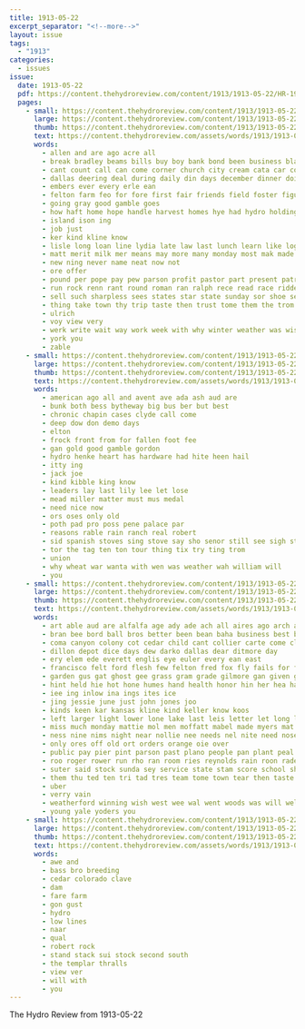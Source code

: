 ```yaml
---
title: 1913-05-22
excerpt_separator: "<!--more-->"
layout: issue
tags:
  - "1913"
categories:
  - issues
issue:
  date: 1913-05-22
  pdf: https://content.thehydroreview.com/content/1913/1913-05-22/HR-1913-05-22.pdf
  pages:
    - small: https://content.thehydroreview.com/content/1913/1913-05-22/small/HR-1913-05-22-01.jpg
      large: https://content.thehydroreview.com/content/1913/1913-05-22/large/HR-1913-05-22-01.jpg
      thumb: https://content.thehydroreview.com/content/1913/1913-05-22/thumbnails/HR-1913-05-22-01.jpg
      text: https://content.thehydroreview.com/assets/words/1913/1913-05-22/HR-1913-05-22-01.txt
      words:
        - allen and are ago acre all
        - break bradley beams bills buy boy bank bond been business blackwell but best bill brown
        - cant count call can come corner church city cream cata car constant class cotton carry clause caddo con cal creel
        - dallas deering deal during daily din days december dinner doing dairy death
        - embers ever every erle ean
        - felton farm feo for fore first fair friends field foster figures from
        - going gray good gamble goes
        - how haft home hope handle harvest homes hye had hydro holding hund her hail hea has house
        - island ison ing
        - job just
        - ker kind kline know
        - lisle long loan line lydia late law last lunch learn like logue lose live les leathers
        - matt merit milk mer means may more many monday most mak made miles method money
        - new ning never name neat now not
        - ore offer
        - pound per pope pay pew parson profit pastor part present patron past policy
        - run rock renn rant round roman ran ralph rece read race riddell
        - sell such sharpless sees states star state sunday sor shoe send say son see stock special selz styles short steer summ
        - thing take town thy trip taste then trust tome them the trom too train
        - ulrich
        - voy view very
        - werk write wait way work week with why winter weather was wish weeks while will wilson working want
        - york you
        - zable
    - small: https://content.thehydroreview.com/content/1913/1913-05-22/small/HR-1913-05-22-02.jpg
      large: https://content.thehydroreview.com/content/1913/1913-05-22/large/HR-1913-05-22-02.jpg
      thumb: https://content.thehydroreview.com/content/1913/1913-05-22/thumbnails/HR-1913-05-22-02.jpg
      text: https://content.thehydroreview.com/assets/words/1913/1913-05-22/HR-1913-05-22-02.txt
      words:
        - american ago all and avent ave ada ash aud are
        - bunk both bess bytheway big bus ber but best
        - chronic chapin cases clyde call come
        - deep dow don demo days
        - elton
        - frock front from for fallen foot fee
        - gan gold good gamble gordon
        - hydro henke heart has hardware had hite heen hail
        - itty ing
        - jack joe
        - kind kibble king know
        - leaders lay last lily lee let lose
        - mead miller matter must mus medal
        - need nice now
        - ors oses only old
        - poth pad pro poss pene palace par
        - reasons rable rain ranch real robert
        - sid spanish stoves sing stove say sho senor still see sigh stover seen stay
        - tor the tag ten ton tour thing tix try ting trom
        - union
        - why wheat war wanta with wen was weather wah william will
        - you
    - small: https://content.thehydroreview.com/content/1913/1913-05-22/small/HR-1913-05-22-03.jpg
      large: https://content.thehydroreview.com/content/1913/1913-05-22/large/HR-1913-05-22-03.jpg
      thumb: https://content.thehydroreview.com/content/1913/1913-05-22/thumbnails/HR-1913-05-22-03.jpg
      text: https://content.thehydroreview.com/assets/words/1913/1913-05-22/HR-1913-05-22-03.txt
      words:
        - art able aud are alfalfa age ady ade ach all aires ago arch and arson aug aster awe
        - bran bee bord ball bros better been bean baha business best board bring bickel brother both burkhalter bend bears base bingham boone bae bye buy bue barbara bradley bridge binder bas
        - coma canyon colony cot cedar child cant collier carte come clark cream class carson ching coleman cui cal catherine county con city curtis crea coe call course
        - dillon depot dice days dew darko dallas dear ditmore day
        - ery elem ede everett englis eye euler every ean east
        - francisco felt ford flesh few felton fred fox fly fails for fell friends from farm friday floor
        - garden gus gat ghost gee grass gram grade gilmore gan given gladys gream geary goes good getting guile gallon
        - hint held hie hot hone humes hand health honor hin her hea har hydro henry hens hon hom hal home had has hinton hardware hay hanis house henke holmes
        - iee ing inlow ina ings ites ice
        - jing jessie june just john jones joo
        - kinds keen kar kansas kline kind keller know koos
        - left larger light lower lone lake last leis letter let long list les lusty
        - miss much monday mattie mol men moffatt mabel made myers mat morning millet mens man most mills mile myrtie miller market mer mound may mary
        - ness nine nims night near nollie nee needs nel nite need nose now nice nana new ner nea
        - only ores off old ort orders orange oie over
        - public pay pier pint parson past plano people pan plant peal pleasant pleasure poles plenty paster pro payne price polish pearl prom part plants
        - roo roger rower run rho ran room ries reynolds rain roon rade rink
        - suter said stock sunda sey service state stam score school shoats spring sick sha seeds saturday severa set supper seal sells saunders studebaker shone spivey standard sonia see steffens sled sak strain season sell sale sweet shaw shade send star she salt south sun sat selves safe styles sister stand seme scott sunday shorts supply santa
        - them thu ted ten tri tad tres team tome town tear then taste thet the thurs trip try taken texas thralls tea tor till ton
        - uber
        - verry vain
        - weatherford winning wish west wee wal went woods was will welch wagon wynne wate with write wide weeks wife way wade wit want work
        - young yale yoders you
    - small: https://content.thehydroreview.com/content/1913/1913-05-22/small/HR-1913-05-22-04.jpg
      large: https://content.thehydroreview.com/content/1913/1913-05-22/large/HR-1913-05-22-04.jpg
      thumb: https://content.thehydroreview.com/content/1913/1913-05-22/thumbnails/HR-1913-05-22-04.jpg
      text: https://content.thehydroreview.com/assets/words/1913/1913-05-22/HR-1913-05-22-04.txt
      words:
        - awe and
        - bass bro breeding
        - cedar colorado clave
        - dam
        - fare farm
        - gon gust
        - hydro
        - low lines
        - naar
        - qual
        - robert rock
        - stand stack sui stock second south
        - the templar thralls
        - view ver
        - will with
        - you
---
```


The Hydro Review from 1913-05-22

<!--more-->

